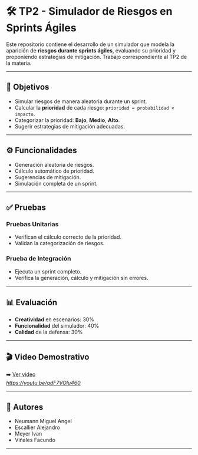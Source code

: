 # 🛠️ TP2 - Simulador de Riesgos en Sprints Ágiles

Este repositorio contiene el desarrollo de un simulador que modela la aparición de **riesgos durante sprints ágiles**, evaluando su prioridad y proponiendo estrategias de mitigación. Trabajo correspondiente al TP2 de la materia.

---

## 📌 Objetivos

- Simular riesgos de manera aleatoria durante un sprint.
- Calcular la **prioridad** de cada riesgo: `prioridad = probabilidad × impacto`.
- Categorizar la prioridad: **Bajo**, **Medio**, **Alto**.
- Sugerir estrategias de mitigación adecuadas.

---

## ⚙️ Funcionalidades

- Generación aleatoria de riesgos.
- Cálculo automático de prioridad.
- Sugerencias de mitigación.
- Simulación completa de un sprint.

---

## ✅ Pruebas

### Pruebas Unitarias

- Verifican el cálculo correcto de la prioridad.
- Validan la categorización de riesgos.

### Prueba de Integración

- Ejecuta un sprint completo.
- Verifica la generación, cálculo y mitigación sin errores.

---

## 📊 Evaluación

- **Creatividad** en escenarios: 30%  
- **Funcionalidad** del simulador: 40%  
- **Calidad** de la defensa: 30%

---

## 🎬 Video Demostrativo

➡️ [Ver video](#)  
*https://youtu.be/qdF7VOlu460*

---

## 👥 Autores

- Neumann Miguel Angel
- Escallier Alejandro
- Meyer Ivan
- Viñales Facundo

---
